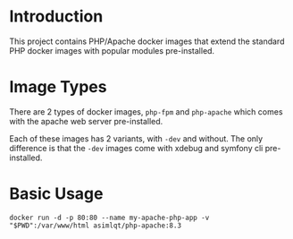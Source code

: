 # Introduction

This project contains PHP/Apache docker images that extend the standard PHP docker images with popular modules pre-installed.

# Image Types

There are 2 types of docker images, `php-fpm` and `php-apache` which comes with the apache web server pre-installed.  

Each of these images has 2 variants, with `-dev` and without. The only difference is that the `-dev` images come with xdebug and symfony cli pre-installed.


# Basic Usage

```
docker run -d -p 80:80 --name my-apache-php-app -v "$PWD":/var/www/html asimlqt/php-apache:8.3
```
